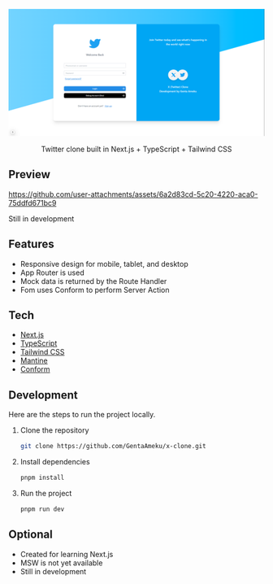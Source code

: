 ![](/.github/assets/presentation.png)

<p align="center">
  Twitter clone built in Next.js + TypeScript + Tailwind CSS
</p>

## Preview

https://github.com/user-attachments/assets/6a2d83cd-5c20-4220-aca0-75ddfd671bc9

Still in development

## Features

- Responsive design for mobile, tablet, and desktop
- App Router is used
- Mock data is returned by the Route Handler
- Fom uses Conform to perform Server Action

## Tech

- [Next.js](https://nextjs.org)
- [TypeScript](https://www.typescriptlang.org)
- [Tailwind CSS](https://tailwindcss.com)
- [Mantine](https://mantine.dev/)
- [Conform](https://conform.guide/)

## Development

Here are the steps to run the project locally.

1. Clone the repository

   ```bash
   git clone https://github.com/GentaAmeku/x-clone.git
   ```

1. Install dependencies

   ```bash
   pnpm install
   ```

1. Run the project

    ```bash
    pnpm run dev
    ```

## Optional
- Created for learning Next.js
- MSW is not yet available
- Still in development
